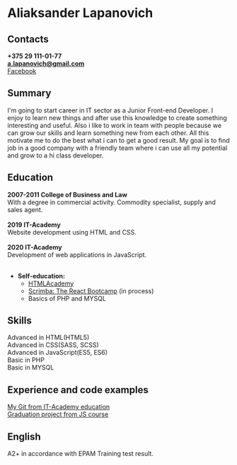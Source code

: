 # Aliaksander Lapanovich
## Contacts
**+375 29 111-01-77**<br/>
**a.lapanovich@gmail.com**<br/>
[Facebook](https://www.facebook.com/alexander.lapanovich.7/)
## Summary
I'm going to start career in IT sector as a Junior Front-end Developer. I enjoy to learn new things and after use this knowledge to create something interesting and useful.
Also i like to work in team with people because we can grow our skills and learn something new from each other. All this motivate me to do the best what i can to get a good result.
My goal is to find job in a good company with a friendly team where i can use all my potential and grow to a hi class developer.
## Education
**2007-2011 College of Business and Law**<br/>
With a degree in commercial activity. Commodity specialist, supply and sales agent.
<br/><br/>
**2019 IT-Academy**<br/>
Website development using HTML and CSS.
<br/><br/>
**2020 IT-Academy**<br/>
Development of web applications in JavaScript.
<br/><br/>
* **Self-education:**
  * [HTMLAcademy](https://htmlacademy.ru/profile/alekslap)
  * [Scrimba: The React Bootcamp](https://scrimba.com/course/greact) (in process)
  * Basics of PHP and MYSQL
## Skills
Advanced in HTML(HTML5)<br/>
Advanced in CSS(SASS, SCSS)<br/>
Advanced in JavaScript(ES5, ES6)<br/>
Basic in PHP<br/>
Basic in MYSQL
## Experience and code examples
[My Git from IT-Academy education](https://github.com/AleksLap/it-academy)<br/>
[Graduation project from JS course](https://github.com/AleksLap/it-academy/tree/master/SnakeGame)
## English
A2+ in accordance with EPAM Training test result.
